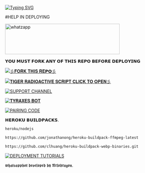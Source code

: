 <a href="https://git.io/typing-svg"><img src="https://readme-typing-svg.demolab.com?font=Protest+Strike&size=25&duration=600&pause=600&color=blackblue&random=false&width=435&lines=+Hi++%E1%95%95(+%D5%9E+%E1%97%9C+%D5%9E+)%E1%95%97+𝗙𝗢𝗥𝗞+𝗧𝗛𝗜𝗦+𝗥𝗘𝗣𝗢............+;A+Multi-fuctional+𝗪𝗛𝗔𝗧𝗦𝗔𝗣𝗣+𝗕𝗢𝗧;+++++𝗦𝗔𝗙𝗘+𝗙𝗢𝗥+𝗛𝗘𝗥𝗢𝗞𝗨" alt="Typing SVG" /></a>

#HELP IN DEPLOYING 

<a target="_blank" href="https://web.whatsapp.com/send?phone=254702713600&text=I%20want%20to%20buy%201%20BUGBOT" target="_blank"><img title="whatzapp" height="100" width="375" src="https://upload.wikimedia.org/wikipedia/commons/thumb/f/f7/WhatsApp_logo.svg/2000px-WhatsApp_logo.svg.png"></a>


𝗬𝗢𝗨 𝗠𝗨𝗦𝗧 𝗙𝗢𝗥𝗞 𝗔𝗡𝗬 𝗢𝗙 𝗧𝗛𝗜𝗦 𝗥𝗘𝗣𝗢 𝗕𝗘𝗙𝗢𝗥𝗘 𝗗𝗘𝗣𝗟𝗢𝗬𝗜𝗡𝗚 

<a href="https://github.com/Kingdragony/Tiger-Bugbot-Radiation/fork"><img title="彡𝐅𝐎𝐑𝐊 𝐓𝐇𝐈𝐒 𝐑𝐄𝗣𝗢彡" src="https://img.shields.io/badge/❖𝐅𝐎𝐑𝐊 𝐓𝐇𝐈𝐒 𝐑𝐄𝗣𝗢❖-h?color=black&style=for-the-badge&logo=stacklike"></a>

<a href="https://github.com/Kingdragony/TIGER-RADIOACTIVE-V1"><img title="𝐓𝐈𝐆𝐄𝐑 𝐑𝐀𝐃𝐈𝐎𝐀𝐂𝐓𝐈𝐕𝐄 𝐒𝐂𝐑𝐈𝐏𝐓 𝐂𝐋𝐈𝐂𝐊 𝐓𝐎 𝐎𝐏𝐄𝐍彡" src="https://img.shields.io/badge/𝐓𝐈𝐆𝐄𝐑 𝐑𝐀𝐃𝐈𝐎𝐀𝐂𝐓𝐈𝐕𝐄 𝐒𝐂𝐑𝐈𝐏𝐓 𝐂𝐋𝐈𝐂𝐊 𝐓𝐎 𝐎𝐏𝐄𝐍彡-h?color=black&style=for-the-badge&logo=stacklike"></a>


<a href="https://whatsapp.com/channel/0029VaNPPwR30LKQk437x51Q"><img title="SUPPORT CHANNEL" src="https://img.shields.io/badge/SUPPORT CHANNEL-h?color=darkgreen&style=for-the-badge&logo=whatsapp"></a>

<a href="https://github.com/Kingdragony/TYRAX/fork"><img title="𝐓𝐘𝐑𝐀𝐗𝐄𝐒 𝐁𝐎𝐓" src="https://img.shields.io/badge/𝐂𝐋𝐈𝐂𝐊 𝐇𝐄𝐑𝐄 𝐓𝐎 𝐅𝐎𝐑𝐊 𝐓𝐘𝐑𝐀𝐗𝐄𝐒 𝐀𝐍𝐓𝐈𝐁𝐔𝐆-h?color=navy&style=for-the-badge&logo=robot"></a>


<a href="https://tyrax-session-2.onrender.com/pair"><img title="PAIRING CODE" src="https://img.shields.io/badge/PAIR CODE-h?color=black&style=for-the-badge&logo=stacklike"></a>    
  
𝗛𝗘𝗥𝗢𝗞𝗨 𝗕𝗨𝗜𝗟𝗗𝗣𝗔𝗖𝗞𝗦.
                               
 ```bash
heroku/nodejs
```
```bash
https://github.com/jonathanong/heroku-buildpack-ffmpeg-latest

 ````
```bash
https://github.com/clhuang/heroku-buildpack-webp-binaries.git

```
<a href="https://www.youtube.com/@ARLODRAGON-TECH-HUB"><img title="DEPLOYMENT TUTORIALS" src="https://img.shields.io/badge/DEPLOYMENT TUTORIALS-h?color=red&style=for-the-badge&logo=YouTube"></a>

𝖜𝖍𝖆𝖙𝖘𝖆𝖕𝖕𝖇𝖔𝖙 𝖉𝖊𝖛𝖊𝖑𝖔𝖕𝖊𝖉 𝖇𝖞 𝕬𝖗𝖑𝖔𝖉𝖗𝖆𝖌𝖔𝖓.

